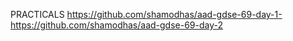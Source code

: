PRACTICALS
https://github.com/shamodhas/aad-gdse-69-day-1-  
https://github.com/shamodhas/aad-gdse-69-day-2
